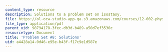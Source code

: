 ```yaml
---
content_type: resource
description: Solutions to a problem set on isostasy.
file: https://ol-ocw-studio-app-qa.s3.amazonaws.com/courses/12-002-physics-and-chemistry-of-the-terrestrial-planets-fall-2008/a4428a140d46e95eb43ff17c9e1d587e_MIT12_002f08_ps08_solutions.pdf
file_type: application/pdf
parent_uid: 98794178-3fec-db3d-b489-a50d7ef3530c
resourcetype: Document
title: 'Problem Set #8: Solutions'
uid: a4428a14-0d46-e95e-b43f-f17c9e1d587e
---
```

